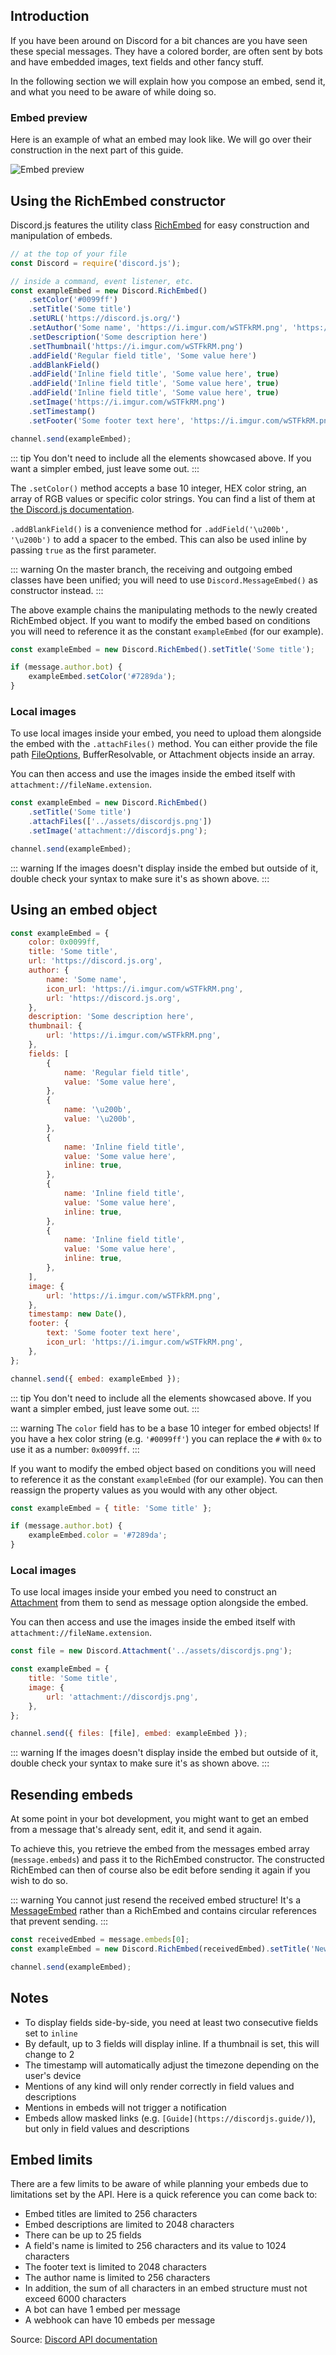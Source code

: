 ## Introduction

If you have been around on Discord for a bit chances are you have seen these special messages.
They have a colored border, are often sent by bots and have embedded images, text fields and other fancy stuff.

In the following section we will explain how you compose an embed, send it, and what you need to be aware of while doing so.

### Embed preview

Here is an example of what an embed may look like. We will go over their construction in the next part of this guide.

![Embed preview](/assets/img/ooaOAeu.png)

## Using the RichEmbed constructor

Discord.js features the utility class [RichEmbed](https://discord.js.org/#/docs/main/stable/class/RichEmbed) for easy construction and manipulation of embeds.

```js
// at the top of your file
const Discord = require('discord.js');

// inside a command, event listener, etc.
const exampleEmbed = new Discord.RichEmbed()
	.setColor('#0099ff')
	.setTitle('Some title')
	.setURL('https://discord.js.org/')
	.setAuthor('Some name', 'https://i.imgur.com/wSTFkRM.png', 'https://discord.js.org')
	.setDescription('Some description here')
	.setThumbnail('https://i.imgur.com/wSTFkRM.png')
	.addField('Regular field title', 'Some value here')
	.addBlankField()
	.addField('Inline field title', 'Some value here', true)
	.addField('Inline field title', 'Some value here', true)
	.addField('Inline field title', 'Some value here', true)
	.setImage('https://i.imgur.com/wSTFkRM.png')
	.setTimestamp()
	.setFooter('Some footer text here', 'https://i.imgur.com/wSTFkRM.png');

channel.send(exampleEmbed);
```

::: tip
You don't need to include all the elements showcased above. If you want a simpler embed, just leave some out.
:::

The `.setColor()` method accepts a base 10 integer, HEX color string, an array of RGB values or specific color strings. You can find a list of them at [the Discord.js documentation](https://discord.js.org/#/docs/main/stable/typedef/ColorResolvable).

`.addBlankField()` is a convenience method for `.addField('\u200b', '\u200b')` to add a spacer to the embed. This can also be used inline by passing `true` as the first parameter.

::: warning
On the master branch, the receiving and outgoing embed classes have been unified; you will need to use `Discord.MessageEmbed()` as constructor instead.
:::

The above example chains the manipulating methods to the newly created RichEmbed object.
If you want to modify the embed based on conditions you will need to reference it as the constant `exampleEmbed` (for our example).

<!-- eslint-skip -->

```js
const exampleEmbed = new Discord.RichEmbed().setTitle('Some title');

if (message.author.bot) {
	exampleEmbed.setColor('#7289da');
}
```

### Local images

To use local images inside your embed, you need to upload them alongside the embed with the `.attachFiles()` method. You can either provide the file path [FileOptions](https://discord.js.org/#/docs/main/stable/typedef/FileOptions), BufferResolvable, or Attachment objects inside an array. 

You can then access and use the images inside the embed itself with `attachment://fileName.extension`.

```js
const exampleEmbed = new Discord.RichEmbed()
	.setTitle('Some title')
	.attachFiles(['../assets/discordjs.png'])
	.setImage('attachment://discordjs.png');

channel.send(exampleEmbed);
```

::: warning
If the images doesn't display inside the embed but outside of it, double check your syntax to make sure it's as shown above.
:::

## Using an embed object

```js
const exampleEmbed = {
	color: 0x0099ff,
	title: 'Some title',
	url: 'https://discord.js.org',
	author: {
		name: 'Some name',
		icon_url: 'https://i.imgur.com/wSTFkRM.png',
		url: 'https://discord.js.org',
	},
	description: 'Some description here',
	thumbnail: {
		url: 'https://i.imgur.com/wSTFkRM.png',
	},
	fields: [
		{
			name: 'Regular field title',
			value: 'Some value here',
		},
		{
			name: '\u200b',
			value: '\u200b',
		},
		{
			name: 'Inline field title',
			value: 'Some value here',
			inline: true,
		},
		{
			name: 'Inline field title',
			value: 'Some value here',
			inline: true,
		},
		{
			name: 'Inline field title',
			value: 'Some value here',
			inline: true,
		},
	],
	image: {
		url: 'https://i.imgur.com/wSTFkRM.png',
	},
	timestamp: new Date(),
	footer: {
		text: 'Some footer text here',
		icon_url: 'https://i.imgur.com/wSTFkRM.png',
	},
};

channel.send({ embed: exampleEmbed });
```

::: tip
You don't need to include all the elements showcased above. If you want a simpler embed, just leave some out.
:::

::: warning
The `color` field has to be a base 10 integer for embed objects! If you have a hex color string (e.g. `'#0099ff'`) you can replace the `#` with `0x` to use it as a number: `0x0099ff`.
:::

If you want to modify the embed object based on conditions you will need to reference it as the constant `exampleEmbed` (for our example). You can then reassign the property values as you would with any other object.

```js
const exampleEmbed = { title: 'Some title' };

if (message.author.bot) {
	exampleEmbed.color = '#7289da';
}
```

### Local images

To use local images inside your embed you need to construct an [Attachment](https://discord.js.org/#/docs/main/stable/class/Attachment) from them to send as message option alongside the embed.

You can then access and use the images inside the embed itself with `attachment://fileName.extension`.

```js
const file = new Discord.Attachment('../assets/discordjs.png');

const exampleEmbed = {
	title: 'Some title',
	image: {
		url: 'attachment://discordjs.png',
	},
};

channel.send({ files: [file], embed: exampleEmbed });
```

::: warning
If the images doesn't display inside the embed but outside of it, double check your syntax to make sure it's as shown above.
:::

## Resending embeds

At some point in your bot development, you might want to get an embed from a message that's already sent, edit it, and send it again.

To achieve this, you retrieve the embed from the messages embed array (`message.embeds`) and pass it to the RichEmbed constructor. The constructed RichEmbed can then of course also be edit before sending it again if you wish to do so.

::: warning
You cannot just resend the received embed structure! It's a [MessageEmbed](https://discord.js.org/#/docs/main/stable/class/MessageEmbed) rather than a RichEmbed and contains circular references that prevent sending.
:::

```js
const receivedEmbed = message.embeds[0];
const exampleEmbed = new Discord.RichEmbed(receivedEmbed).setTitle('New title');

channel.send(exampleEmbed);
```

## Notes

- To display fields side-by-side, you need at least two consecutive fields set to `inline`
- By default, up to 3 fields will display inline. If a thumbnail is set, this will change to 2
- The timestamp will automatically adjust the timezone depending on the user's device
- Mentions of any kind will only render correctly in field values and descriptions
- Mentions in embeds will not trigger a notification
- Embeds allow masked links (e.g. `[Guide](https://discordjs.guide/)`), but only in field values and descriptions

## Embed limits

There are a few limits to be aware of while planning your embeds due to limitations set by the API. Here is a quick reference you can come back to:

- Embed titles are limited to 256 characters
- Embed descriptions are limited to 2048 characters
- There can be up to 25 fields
- A field's name is limited to 256 characters and its value to 1024 characters
- The footer text is limited to 2048 characters
- The author name is limited to 256 characters
- In addition, the sum of all characters in an embed structure must not exceed 6000 characters
- A bot can have 1 embed per message
- A webhook can have 10 embeds per message

Source: [Discord API documentation](https://discordapp.com/developers/docs/resources/channel#embed-limits)
